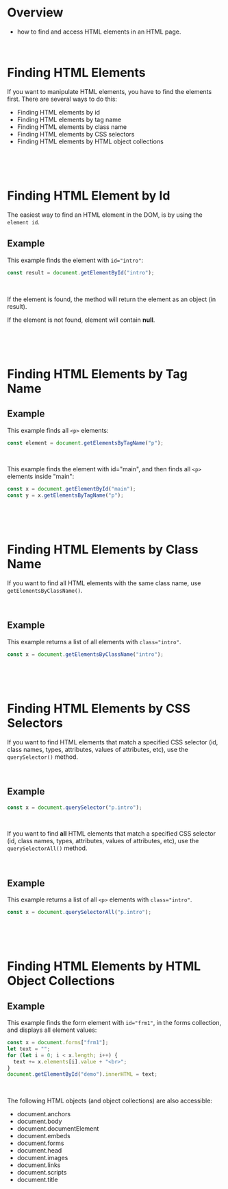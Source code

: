 # Overview

* how to find and access HTML elements in an HTML page.

&nbsp;

# Finding HTML Elements

If you want to manipulate HTML elements, you have to find the elements first. There are several ways to do this:

* Finding HTML elements by id
* Finding HTML elements by tag name
* Finding HTML elements by class name
* Finding HTML elements by CSS selectors
* Finding HTML elements by HTML object collections

&nbsp;

&nbsp;

# Finding HTML Element by Id

The easiest way to find an HTML element in the DOM, is by using the `element id`.


## Example

This example finds the element with `id="intro"`:

```js
const result = document.getElementById("intro");
```

&nbsp;

If the element is found, the method will return the element as an object (in result).

If the element is not found, element will contain **null**.

&nbsp;

&nbsp;

# Finding HTML Elements by Tag Name

## Example

This example finds all `<p>` elements:

```js
const element = document.getElementsByTagName("p");
```

&nbsp;

This example finds the element with id="main", and then finds all `<p>` elements inside "main":

```js
const x = document.getElementById("main");
const y = x.getElementsByTagName("p");
```

&nbsp;

&nbsp;

# Finding HTML Elements by Class Name

If you want to find all HTML elements with the same class name, use `getElementsByClassName()`.

&nbsp;

## Example

This example returns a list of all elements with `class="intro"`.

```js
const x = document.getElementsByClassName("intro");
```

&nbsp;

&nbsp;

# Finding HTML Elements by CSS Selectors

If you want to find HTML elements that match a specified CSS selector (id, class names, types, attributes, values of attributes, etc), use the `querySelector()` method.

&nbsp;

## Example

```js
const x = document.querySelector("p.intro");
```

&nbsp;

If you want to find **all** HTML elements that match a specified CSS selector (id, class names, types, attributes, values of attributes, etc), use the `querySelectorAll()` method.

&nbsp;

## Example

This example returns a list of all `<p>` elements with `class="intro"`.

```js
const x = document.querySelectorAll("p.intro");
```

&nbsp;

&nbsp;

# Finding HTML Elements by HTML Object Collections


## Example

This example finds the form element with `id="frm1"`, in the forms collection, and displays all element values:

```js
const x = document.forms["frm1"];
let text = "";
for (let i = 0; i < x.length; i++) {
  text += x.elements[i].value + "<br>";
}
document.getElementById("demo").innerHTML = text;
```

&nbsp;

The following HTML objects (and object collections) are also accessible:

* document.anchors
* document.body
* document.documentElement
* document.embeds
* document.forms
* document.head
* document.images
* document.links
* document.scripts
* document.title

&nbsp;
&nbsp;


&nbsp;

&nbsp;
&nbsp;


&nbsp;

&nbsp;
&nbsp;


&nbsp;

&nbsp;
&nbsp;


&nbsp;

&nbsp;
&nbsp;


&nbsp;

&nbsp;
&nbsp;


&nbsp;

&nbsp;
&nbsp;


&nbsp;

&nbsp;
&nbsp;


&nbsp;

&nbsp;
&nbsp;


&nbsp;

&nbsp;
&nbsp;


&nbsp;

&nbsp;
&nbsp;


&nbsp;

&nbsp;
&nbsp;


&nbsp;

&nbsp;
&nbsp;


&nbsp;

